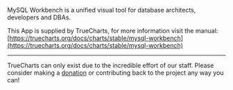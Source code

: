 MySQL Workbench is a unified visual tool for database architects, developers and DBAs.

This App is supplied by TrueCharts, for more information visit the manual: [https://truecharts.org/docs/charts/stable/mysql-workbench](https://truecharts.org/docs/charts/stable/mysql-workbench)

---

TrueCharts can only exist due to the incredible effort of our staff.
Please consider making a [donation](https://truecharts.org/docs/about/sponsor) or contributing back to the project any way you can!
